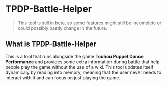 # TPDP-Battle-Helper

 > This tool is still in beta, so some features might still be incomplete or could possibly bastly change in the future.


## What is TPDP-Battle-Helper
This is a tool that runs alongside the game **Touhou Puppet Dance Performance** and provides some extra information during battle that help people play the game without the use of a wiki. This tool updates itself dynamicaly by reading into memory, meaning that the user never needs to interact with it and can focus on just playing the game.
